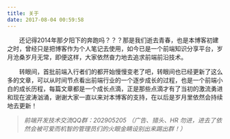 ```yaml
---
title: 关于
date: 2017-08-04 00:59:58
---
```

&emsp;&emsp;还记得2014年那夕阳下的奔跑吗？？？那是我们逝去青春，也是本博客初建之时，曾经只是把博客作为个人笔记去使用，如今已是一个前端知识分享平台，岁月沧桑岁月无常，即便这样，大家依然奋力地去追求前端前沿技术。

&emsp;&emsp;转眼间，首批前端入行者们的都开始慢慢变老了吧，转眼间也已经更新了这么多的文章，可以从时间节点看出前端行业的一个逐步成长的过程，也是一个前端小白的成长历程，每篇文章都是一个成长点滴，正是那些点滴才有了当初的激流勇进和现在波涛汹涌，谢谢大家一直以来对本博客的支持，在以后是岁月里依然会持续地去更新！
> *前端开发技术交流QQ群：202905205
（广告、猎头、HR 勿进，进去了依然会被可爱而机智的管理员们的火眼金睛设别出来踢出群！）*

